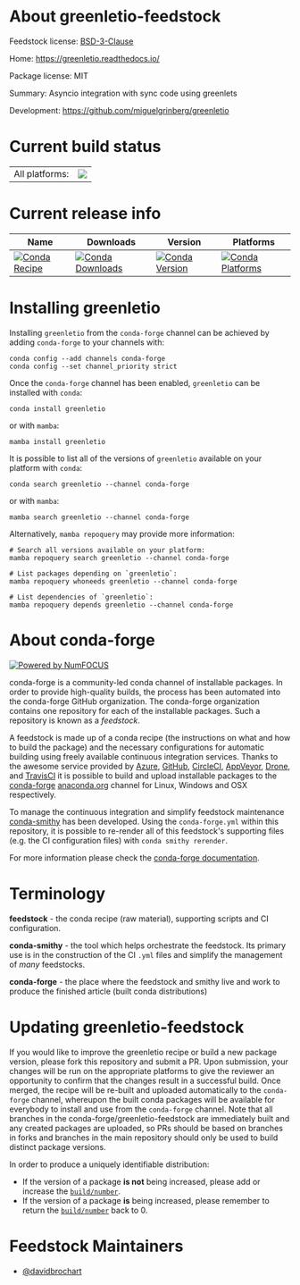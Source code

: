 About greenletio-feedstock
==========================

Feedstock license: [BSD-3-Clause](https://github.com/conda-forge/greenletio-feedstock/blob/main/LICENSE.txt)

Home: https://greenletio.readthedocs.io/

Package license: MIT

Summary: Asyncio integration with sync code using greenlets

Development: https://github.com/miguelgrinberg/greenletio

Current build status
====================


<table><tr><td>All platforms:</td>
    <td>
      <a href="https://dev.azure.com/conda-forge/feedstock-builds/_build/latest?definitionId=19860&branchName=main">
        <img src="https://dev.azure.com/conda-forge/feedstock-builds/_apis/build/status/greenletio-feedstock?branchName=main">
      </a>
    </td>
  </tr>
</table>

Current release info
====================

| Name | Downloads | Version | Platforms |
| --- | --- | --- | --- |
| [![Conda Recipe](https://img.shields.io/badge/recipe-greenletio-green.svg)](https://anaconda.org/conda-forge/greenletio) | [![Conda Downloads](https://img.shields.io/conda/dn/conda-forge/greenletio.svg)](https://anaconda.org/conda-forge/greenletio) | [![Conda Version](https://img.shields.io/conda/vn/conda-forge/greenletio.svg)](https://anaconda.org/conda-forge/greenletio) | [![Conda Platforms](https://img.shields.io/conda/pn/conda-forge/greenletio.svg)](https://anaconda.org/conda-forge/greenletio) |

Installing greenletio
=====================

Installing `greenletio` from the `conda-forge` channel can be achieved by adding `conda-forge` to your channels with:

```
conda config --add channels conda-forge
conda config --set channel_priority strict
```

Once the `conda-forge` channel has been enabled, `greenletio` can be installed with `conda`:

```
conda install greenletio
```

or with `mamba`:

```
mamba install greenletio
```

It is possible to list all of the versions of `greenletio` available on your platform with `conda`:

```
conda search greenletio --channel conda-forge
```

or with `mamba`:

```
mamba search greenletio --channel conda-forge
```

Alternatively, `mamba repoquery` may provide more information:

```
# Search all versions available on your platform:
mamba repoquery search greenletio --channel conda-forge

# List packages depending on `greenletio`:
mamba repoquery whoneeds greenletio --channel conda-forge

# List dependencies of `greenletio`:
mamba repoquery depends greenletio --channel conda-forge
```


About conda-forge
=================

[![Powered by
NumFOCUS](https://img.shields.io/badge/powered%20by-NumFOCUS-orange.svg?style=flat&colorA=E1523D&colorB=007D8A)](https://numfocus.org)

conda-forge is a community-led conda channel of installable packages.
In order to provide high-quality builds, the process has been automated into the
conda-forge GitHub organization. The conda-forge organization contains one repository
for each of the installable packages. Such a repository is known as a *feedstock*.

A feedstock is made up of a conda recipe (the instructions on what and how to build
the package) and the necessary configurations for automatic building using freely
available continuous integration services. Thanks to the awesome service provided by
[Azure](https://azure.microsoft.com/en-us/services/devops/), [GitHub](https://github.com/),
[CircleCI](https://circleci.com/), [AppVeyor](https://www.appveyor.com/),
[Drone](https://cloud.drone.io/welcome), and [TravisCI](https://travis-ci.com/)
it is possible to build and upload installable packages to the
[conda-forge](https://anaconda.org/conda-forge) [anaconda.org](https://anaconda.org/)
channel for Linux, Windows and OSX respectively.

To manage the continuous integration and simplify feedstock maintenance
[conda-smithy](https://github.com/conda-forge/conda-smithy) has been developed.
Using the ``conda-forge.yml`` within this repository, it is possible to re-render all of
this feedstock's supporting files (e.g. the CI configuration files) with ``conda smithy rerender``.

For more information please check the [conda-forge documentation](https://conda-forge.org/docs/).

Terminology
===========

**feedstock** - the conda recipe (raw material), supporting scripts and CI configuration.

**conda-smithy** - the tool which helps orchestrate the feedstock.
                   Its primary use is in the construction of the CI ``.yml`` files
                   and simplify the management of *many* feedstocks.

**conda-forge** - the place where the feedstock and smithy live and work to
                  produce the finished article (built conda distributions)


Updating greenletio-feedstock
=============================

If you would like to improve the greenletio recipe or build a new
package version, please fork this repository and submit a PR. Upon submission,
your changes will be run on the appropriate platforms to give the reviewer an
opportunity to confirm that the changes result in a successful build. Once
merged, the recipe will be re-built and uploaded automatically to the
`conda-forge` channel, whereupon the built conda packages will be available for
everybody to install and use from the `conda-forge` channel.
Note that all branches in the conda-forge/greenletio-feedstock are
immediately built and any created packages are uploaded, so PRs should be based
on branches in forks and branches in the main repository should only be used to
build distinct package versions.

In order to produce a uniquely identifiable distribution:
 * If the version of a package **is not** being increased, please add or increase
   the [``build/number``](https://docs.conda.io/projects/conda-build/en/latest/resources/define-metadata.html#build-number-and-string).
 * If the version of a package **is** being increased, please remember to return
   the [``build/number``](https://docs.conda.io/projects/conda-build/en/latest/resources/define-metadata.html#build-number-and-string)
   back to 0.

Feedstock Maintainers
=====================

* [@davidbrochart](https://github.com/davidbrochart/)

